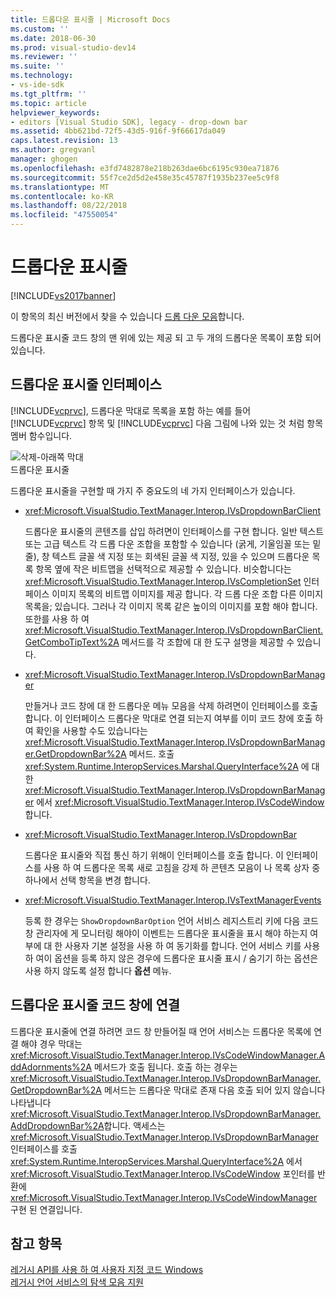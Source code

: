 ```yaml
---
title: 드롭다운 표시줄 | Microsoft Docs
ms.custom: ''
ms.date: 2018-06-30
ms.prod: visual-studio-dev14
ms.reviewer: ''
ms.suite: ''
ms.technology:
- vs-ide-sdk
ms.tgt_pltfrm: ''
ms.topic: article
helpviewer_keywords:
- editors [Visual Studio SDK], legacy - drop-down bar
ms.assetid: 4bb621bd-72f5-43d5-916f-9f66617da049
caps.latest.revision: 13
ms.author: gregvanl
manager: ghogen
ms.openlocfilehash: e3fd7482878e218b263dae6bc6195c930ea71876
ms.sourcegitcommit: 55f7ce2d5d2e458e35c45787f1935b237ee5c9f8
ms.translationtype: MT
ms.contentlocale: ko-KR
ms.lasthandoff: 08/22/2018
ms.locfileid: "47550054"
---
```

# <a name="drop-down-bar"></a>드롭다운 표시줄
[!INCLUDE[vs2017banner](../includes/vs2017banner.md)]

이 항목의 최신 버전에서 찾을 수 있습니다 [드롭 다운 모음](https://docs.microsoft.com/visualstudio/extensibility/drop-down-bar)합니다.  
  
드롭다운 표시줄 코드 창의 맨 위에 있는 제공 되 고 두 개의 드롭다운 목록이 포함 되어 있습니다.  
  
## <a name="drop-down-bar-interfaces"></a>드롭다운 표시줄 인터페이스  
 [!INCLUDE[vcprvc](../includes/vcprvc-md.md)], 드롭다운 막대로 목록을 포함 하는 예를 들어 [!INCLUDE[vcprvc](../includes/vcprvc-md.md)] 항목 및 [!INCLUDE[vcprvc](../includes/vcprvc-md.md)] 다음 그림에 나와 있는 것 처럼 항목 멤버 함수입니다.  
  
 ![삭제&#45;아래쪽 막대](../extensibility/media/vsdropdown-bar.gif "vsDropdown_bar")  
드롭다운 표시줄  
  
 드롭다운 표시줄을 구현할 때 가지 주 중요도의 네 가지 인터페이스가 있습니다.  
  
-   <xref:Microsoft.VisualStudio.TextManager.Interop.IVsDropdownBarClient>  
  
     드롭다운 표시줄의 콘텐츠를 삽입 하려면이 인터페이스를 구현 합니다. 일반 텍스트 또는 고급 텍스트 각 드롭 다운 조합을 포함할 수 있습니다 (굵게, 기울임꼴 또는 밑줄), 창 텍스트 글꼴 색 지정 또는 회색된 글꼴 색 지정, 있을 수 있으며 드롭다운 목록 항목 옆에 작은 비트맵을 선택적으로 제공할 수 있습니다. 비슷합니다는 <xref:Microsoft.VisualStudio.TextManager.Interop.IVsCompletionSet> 인터페이스 이미지 목록의 비트맵 이미지를 제공 합니다. 각 드롭 다운 조합 다른 이미지 목록을; 있습니다. 그러나 각 이미지 목록 같은 높이의 이미지를 포함 해야 합니다. 또한를 사용 하 여 <xref:Microsoft.VisualStudio.TextManager.Interop.IVsDropdownBarClient.GetComboTipText%2A> 메서드를 각 조합에 대 한 도구 설명을 제공할 수 있습니다.  
  
-   <xref:Microsoft.VisualStudio.TextManager.Interop.IVsDropdownBarManager>  
  
     만들거나 코드 창에 대 한 드롭다운 메뉴 모음을 삭제 하려면이 인터페이스를 호출 합니다. 이 인터페이스 드롭다운 막대로 연결 되는지 여부를 이미 코드 창에 호출 하 여 확인을 사용할 수도 있습니다는 <xref:Microsoft.VisualStudio.TextManager.Interop.IVsDropdownBarManager.GetDropdownBar%2A> 메서드. 호출 <xref:System.Runtime.InteropServices.Marshal.QueryInterface%2A> 에 대 한 <xref:Microsoft.VisualStudio.TextManager.Interop.IVsDropdownBarManager> 에서 <xref:Microsoft.VisualStudio.TextManager.Interop.IVsCodeWindow>합니다.  
  
-   <xref:Microsoft.VisualStudio.TextManager.Interop.IVsDropdownBar>  
  
     드롭다운 표시줄와 직접 통신 하기 위해이 인터페이스를 호출 합니다. 이 인터페이스를 사용 하 여 드롭다운 목록 새로 고침을 강제 하 콘텐츠 모음이 나 목록 상자 중 하나에서 선택 항목을 변경 합니다.  
  
-   <xref:Microsoft.VisualStudio.TextManager.Interop.IVsTextManagerEvents>  
  
     등록 한 경우는 `ShowDropdownBarOption` 언어 서비스 레지스트리 키에 다음 코드 창 관리자에 게 모니터링 해야이 이벤트는 드롭다운 표시줄을 표시 해야 하는지 여부에 대 한 사용자 기본 설정을 사용 하 여 동기화를 합니다. 언어 서비스 키를 사용 하 여이 옵션을 등록 하지 않은 경우에 드롭다운 표시줄 표시 / 숨기기 하는 옵션은 사용 하지 않도록 설정 합니다 **옵션** 메뉴.  
  
## <a name="attaching-a-drop-down-bar-to-a-code-window"></a>드롭다운 표시줄 코드 창에 연결  
 드롭다운 표시줄에 연결 하려면 코드 창 만들어질 때 언어 서비스는 드롭다운 목록에 연결 해야 경우 막대는 <xref:Microsoft.VisualStudio.TextManager.Interop.IVsCodeWindowManager.AddAdornments%2A> 메서드가 호출 됩니다. 호출 하는 경우는 <xref:Microsoft.VisualStudio.TextManager.Interop.IVsDropdownBarManager.GetDropdownBar%2A> 메서드는 드롭다운 막대로 존재 다음 호출 되어 있지 않습니다 나타냅니다 <xref:Microsoft.VisualStudio.TextManager.Interop.IVsDropdownBarManager.AddDropdownBar%2A>합니다. 액세스는 <xref:Microsoft.VisualStudio.TextManager.Interop.IVsDropdownBarManager> 인터페이스를 호출 <xref:System.Runtime.InteropServices.Marshal.QueryInterface%2A> 에서 <xref:Microsoft.VisualStudio.TextManager.Interop.IVsCodeWindow> 포인터를 반환에 <xref:Microsoft.VisualStudio.TextManager.Interop.IVsCodeWindowManager> 구현 된 연결입니다.  
  
## <a name="see-also"></a>참고 항목  
 [레거시 API를 사용 하 여 사용자 지정 코드 Windows](../extensibility/customizing-code-windows-by-using-the-legacy-api.md)   
 [레거시 언어 서비스의 탐색 모음 지원](../extensibility/internals/support-for-the-navigation-bar-in-a-legacy-language-service.md)

